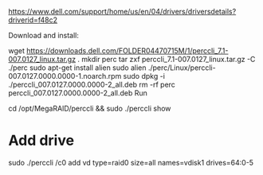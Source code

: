 https://www.dell.com/support/home/us/en/04/drivers/driversdetails?driverid=f48c2

Download and install:

wget https://downloads.dell.com/FOLDER04470715M/1/perccli_7.1-007.0127_linux.tar.gz .
mkdir perc
tar zxf perccli_7.1-007.0127_linux.tar.gz -C ./perc
sudo apt-get install alien
sudo alien ./perc/Linux/perccli-007.0127.0000.0000-1.noarch.rpm
sudo dpkg -i ./perccli_007.0127.0000.0000-2_all.deb
rm -rf perc perccli_007.0127.0000.0000-2_all.deb
Run

cd /opt/MegaRAID/perccli && sudo ./perccli show
# Add drive
sudo ./perccli /c0 add vd type=raid0 size=all names=vdisk1 drives=64:0-5
